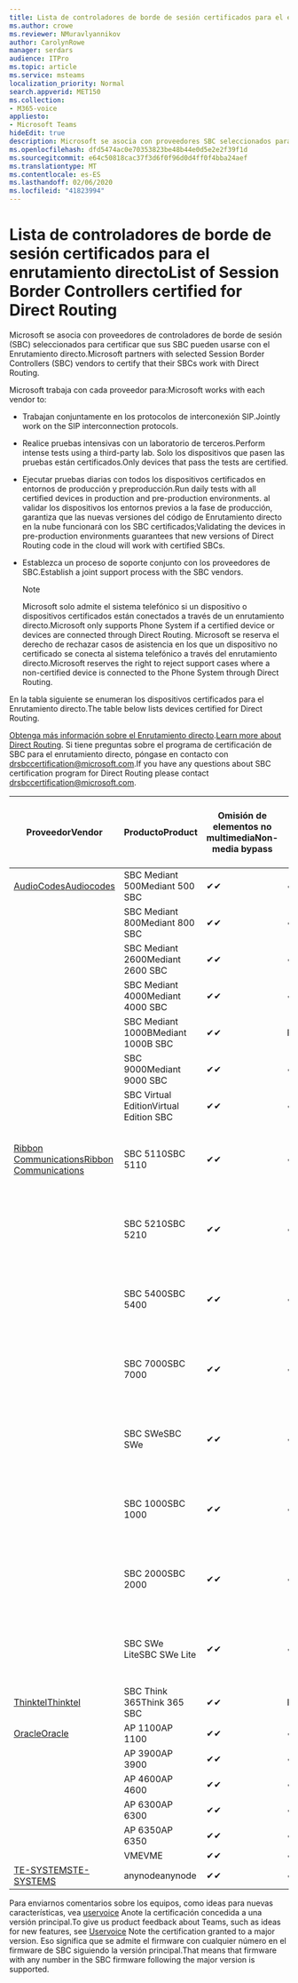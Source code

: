 ```yaml
---
title: Lista de controladores de borde de sesión certificados para el enrutamiento directo
ms.author: crowe
ms.reviewer: NMuravlyannikov
author: CarolynRowe
manager: serdars
audience: ITPro
ms.topic: article
ms.service: msteams
localization_priority: Normal
search.appverid: MET150
ms.collection:
- M365-voice
appliesto:
- Microsoft Teams
hideEdit: true
description: Microsoft se asocia con proveedores SBC seleccionados para certificar que sus SBC pueden usarse con el Enrutamiento directo.
ms.openlocfilehash: dfd5474ac0e70353823be48b44e0d5e2e2f39f1d
ms.sourcegitcommit: e64c50818cac37f3d6f0f96d0d4ff0f4bba24aef
ms.translationtype: MT
ms.contentlocale: es-ES
ms.lasthandoff: 02/06/2020
ms.locfileid: "41823994"
---
```

# <a name="list-of-session-border-controllers-certified-for-direct-routing"></a><span data-ttu-id="ba5f8-103">Lista de controladores de borde de sesión certificados para el enrutamiento directo</span><span class="sxs-lookup"><span data-stu-id="ba5f8-103">List of Session Border Controllers certified for Direct Routing</span></span>

<span data-ttu-id="ba5f8-104">Microsoft se asocia con proveedores de controladores de borde de sesión (SBC) seleccionados para certificar que sus SBC pueden usarse con el Enrutamiento directo.</span><span class="sxs-lookup"><span data-stu-id="ba5f8-104">Microsoft partners with selected Session Border Controllers (SBC) vendors to certify that their SBCs work with Direct Routing.</span></span> 

<span data-ttu-id="ba5f8-105">Microsoft trabaja con cada proveedor para:</span><span class="sxs-lookup"><span data-stu-id="ba5f8-105">Microsoft works with each vendor to:</span></span> 

- <span data-ttu-id="ba5f8-106">Trabajan conjuntamente en los protocolos de interconexión SIP.</span><span class="sxs-lookup"><span data-stu-id="ba5f8-106">Jointly work on the SIP interconnection protocols.</span></span>
- <span data-ttu-id="ba5f8-107">Realice pruebas intensivas con un laboratorio de terceros.</span><span class="sxs-lookup"><span data-stu-id="ba5f8-107">Perform intense tests using a third-party lab.</span></span> <span data-ttu-id="ba5f8-108">Solo los dispositivos que pasen las pruebas están certificados.</span><span class="sxs-lookup"><span data-stu-id="ba5f8-108">Only devices that pass the tests are certified.</span></span> 
- <span data-ttu-id="ba5f8-109">Ejecutar pruebas diarias con todos los dispositivos certificados en entornos de producción y preproducción.</span><span class="sxs-lookup"><span data-stu-id="ba5f8-109">Run daily tests with all certified devices in production and pre-production environments.</span></span> <span data-ttu-id="ba5f8-110">al validar los dispositivos los entornos previos a la fase de producción, garantiza que las nuevas versiones del código de Enrutamiento directo en la nube funcionará con los SBC certificados;</span><span class="sxs-lookup"><span data-stu-id="ba5f8-110">Validating the devices in pre-production environments guarantees that new versions of Direct Routing code in the cloud will work with certified SBCs.</span></span> 
- <span data-ttu-id="ba5f8-111">Establezca un proceso de soporte conjunto con los proveedores de SBC.</span><span class="sxs-lookup"><span data-stu-id="ba5f8-111">Establish a joint support process with the SBC vendors.</span></span>


  > [!NOTE]
  > <span data-ttu-id="ba5f8-112">Microsoft solo admite el sistema telefónico si un dispositivo o dispositivos certificados están conectados a través de un enrutamiento directo.</span><span class="sxs-lookup"><span data-stu-id="ba5f8-112">Microsoft only supports Phone System if a certified device or devices are connected through Direct Routing.</span></span> <span data-ttu-id="ba5f8-113">Microsoft se reserva el derecho de rechazar casos de asistencia en los que un dispositivo no certificado se conecta al sistema telefónico a través del enrutamiento directo.</span><span class="sxs-lookup"><span data-stu-id="ba5f8-113">Microsoft reserves the right to reject support cases where a non-certified device is connected to the Phone System through Direct Routing.</span></span> 

<span data-ttu-id="ba5f8-114">En la tabla siguiente se enumeran los dispositivos certificados para el Enrutamiento directo.</span><span class="sxs-lookup"><span data-stu-id="ba5f8-114">The table below lists devices certified for Direct Routing.</span></span> 

<span data-ttu-id="ba5f8-115">[Obtenga más información sobre el Enrutamiento directo](https://aka.ms/dr).</span><span class="sxs-lookup"><span data-stu-id="ba5f8-115">[Learn more about Direct Routing](https://aka.ms/dr).</span></span> <span data-ttu-id="ba5f8-116">Si tiene preguntas sobre el programa de certificación de SBC para el enrutamiento directo, póngase en contacto con drsbccertification@microsoft.com.</span><span class="sxs-lookup"><span data-stu-id="ba5f8-116">If you have any questions about SBC certification program for Direct Routing please contact drsbccertification@microsoft.com.</span></span>


|                                                       <span data-ttu-id="ba5f8-117">Proveedor</span><span class="sxs-lookup"><span data-stu-id="ba5f8-117">Vendor</span></span>                                                        |       <span data-ttu-id="ba5f8-118">Producto</span><span class="sxs-lookup"><span data-stu-id="ba5f8-118">Product</span></span>       | <span data-ttu-id="ba5f8-119">Omisión de elementos no multimedia</span><span class="sxs-lookup"><span data-stu-id="ba5f8-119">Non-media bypass</span></span> | <span data-ttu-id="ba5f8-120">Omisión de medios</span><span class="sxs-lookup"><span data-stu-id="ba5f8-120">Media bypass</span></span> | <span data-ttu-id="ba5f8-121">Versión del software</span><span class="sxs-lookup"><span data-stu-id="ba5f8-121">Software version</span></span> | <span data-ttu-id="ba5f8-122">Validada con proveedores de E911</span><span class="sxs-lookup"><span data-stu-id="ba5f8-122">Validated with E911 providers</span></span> | <span data-ttu-id="ba5f8-123">Capacidad de ELIN</span><span class="sxs-lookup"><span data-stu-id="ba5f8-123">ELIN capable</span></span>
|---------------------------------------------------------------------------------------------------------------------|---------------------|------------------|--------------|------------------|-----------------|------------------|
| [<span data-ttu-id="ba5f8-124">AudioCodes</span><span class="sxs-lookup"><span data-stu-id="ba5f8-124">Audiocodes</span></span>](https://www.audiocodes.com/solutions-products/products/products-for-microsoft-365/direct-routing-for-microsoft-teams) |   <span data-ttu-id="ba5f8-125">SBC Mediant 500</span><span class="sxs-lookup"><span data-stu-id="ba5f8-125">Mediant 500 SBC</span></span>   |     <span data-ttu-id="ba5f8-126">&#10004;</span><span class="sxs-lookup"><span data-stu-id="ba5f8-126">&#10004;</span></span>     |   <span data-ttu-id="ba5f8-127">&#10004;</span><span class="sxs-lookup"><span data-stu-id="ba5f8-127">&#10004;</span></span>    |  <span data-ttu-id="ba5f8-128">7.20 a. 250</span><span class="sxs-lookup"><span data-stu-id="ba5f8-128">7.20A.250</span></span>   |
|                                                                                                                     |   <span data-ttu-id="ba5f8-129">SBC Mediant 800</span><span class="sxs-lookup"><span data-stu-id="ba5f8-129">Mediant 800 SBC</span></span>   |     <span data-ttu-id="ba5f8-130">&#10004;</span><span class="sxs-lookup"><span data-stu-id="ba5f8-130">&#10004;</span></span>     |   <span data-ttu-id="ba5f8-131">&#10004;</span><span class="sxs-lookup"><span data-stu-id="ba5f8-131">&#10004;</span></span>     |  <span data-ttu-id="ba5f8-132">7.20 a. 250</span><span class="sxs-lookup"><span data-stu-id="ba5f8-132">7.20A.250</span></span>   |    |    |
|                                                                                                                     |  <span data-ttu-id="ba5f8-133">SBC Mediant 2600</span><span class="sxs-lookup"><span data-stu-id="ba5f8-133">Mediant 2600 SBC</span></span>   |     <span data-ttu-id="ba5f8-134">&#10004;</span><span class="sxs-lookup"><span data-stu-id="ba5f8-134">&#10004;</span></span>     |   <span data-ttu-id="ba5f8-135">&#10004;</span><span class="sxs-lookup"><span data-stu-id="ba5f8-135">&#10004;</span></span>    |  <span data-ttu-id="ba5f8-136">7.20 a. 250</span><span class="sxs-lookup"><span data-stu-id="ba5f8-136">7.20A.250</span></span>   |     |    |    
|                                                                                                                     |  <span data-ttu-id="ba5f8-137">SBC Mediant 4000</span><span class="sxs-lookup"><span data-stu-id="ba5f8-137">Mediant 4000 SBC</span></span>   |     <span data-ttu-id="ba5f8-138">&#10004;</span><span class="sxs-lookup"><span data-stu-id="ba5f8-138">&#10004;</span></span>     |   <span data-ttu-id="ba5f8-139">&#10004;</span><span class="sxs-lookup"><span data-stu-id="ba5f8-139">&#10004;</span></span>     |  <span data-ttu-id="ba5f8-140">7.20 a. 250</span><span class="sxs-lookup"><span data-stu-id="ba5f8-140">7.20A.250</span></span>   |     |    |    
|                                                                                                                     | <span data-ttu-id="ba5f8-141">SBC Mediant 1000B</span><span class="sxs-lookup"><span data-stu-id="ba5f8-141">Mediant 1000B  SBC</span></span>  |     <span data-ttu-id="ba5f8-142">&#10004;</span><span class="sxs-lookup"><span data-stu-id="ba5f8-142">&#10004;</span></span>     |   <span data-ttu-id="ba5f8-143">Pending</span><span class="sxs-lookup"><span data-stu-id="ba5f8-143">Pending</span></span>     |  <span data-ttu-id="ba5f8-144">7.20 a. 250</span><span class="sxs-lookup"><span data-stu-id="ba5f8-144">7.20A.250</span></span>  |    |    |    
|                                                                                                                     | <span data-ttu-id="ba5f8-145">SBC 9000</span><span class="sxs-lookup"><span data-stu-id="ba5f8-145">Mediant 9000  SBC</span></span>  |     <span data-ttu-id="ba5f8-146">&#10004;</span><span class="sxs-lookup"><span data-stu-id="ba5f8-146">&#10004;</span></span>     |   <span data-ttu-id="ba5f8-147">&#10004;</span><span class="sxs-lookup"><span data-stu-id="ba5f8-147">&#10004;</span></span>     |  <span data-ttu-id="ba5f8-148">7.20 a. 250</span><span class="sxs-lookup"><span data-stu-id="ba5f8-148">7.20A.250</span></span>   |    |    |                                                                       
|                                                                                                                     | <span data-ttu-id="ba5f8-149">SBC Virtual Edition</span><span class="sxs-lookup"><span data-stu-id="ba5f8-149">Virtual Edition SBC</span></span> |     <span data-ttu-id="ba5f8-150">&#10004;</span><span class="sxs-lookup"><span data-stu-id="ba5f8-150">&#10004;</span></span>     |   <span data-ttu-id="ba5f8-151">&#10004;</span><span class="sxs-lookup"><span data-stu-id="ba5f8-151">&#10004;</span></span>     |  <span data-ttu-id="ba5f8-152">7.20 a. 250</span><span class="sxs-lookup"><span data-stu-id="ba5f8-152">7.20A.250</span></span> |    |    |    
|  [<span data-ttu-id="ba5f8-153">Ribbon Communications</span><span class="sxs-lookup"><span data-stu-id="ba5f8-153">Ribbon Communications</span></span>](https://ribboncommunications.com/solutions/enterprise-solutions/microsoft-skype-business)  |      <span data-ttu-id="ba5f8-154">SBC 5110</span><span class="sxs-lookup"><span data-stu-id="ba5f8-154">SBC 5110</span></span>       |     <span data-ttu-id="ba5f8-155">&#10004;</span><span class="sxs-lookup"><span data-stu-id="ba5f8-155">&#10004;</span></span>     |   <span data-ttu-id="ba5f8-156">&#10004;</span><span class="sxs-lookup"><span data-stu-id="ba5f8-156">&#10004;</span></span>    |       <span data-ttu-id="ba5f8-157">V 7.2</span><span class="sxs-lookup"><span data-stu-id="ba5f8-157">V7.2</span></span>       |  <span data-ttu-id="ba5f8-158">Entrada ERS</span><span class="sxs-lookup"><span data-stu-id="ba5f8-158">Intrado ERS</span></span> <br><span data-ttu-id="ba5f8-159">Entrada EGW</span><span class="sxs-lookup"><span data-stu-id="ba5f8-159">Intrado EGW</span></span> |   <span data-ttu-id="ba5f8-160">No</span><span class="sxs-lookup"><span data-stu-id="ba5f8-160">No</span></span> |    
|                                                                                                                     |      <span data-ttu-id="ba5f8-161">SBC 5210</span><span class="sxs-lookup"><span data-stu-id="ba5f8-161">SBC 5210</span></span>       |     <span data-ttu-id="ba5f8-162">&#10004;</span><span class="sxs-lookup"><span data-stu-id="ba5f8-162">&#10004;</span></span>     |  <span data-ttu-id="ba5f8-163">&#10004;</span><span class="sxs-lookup"><span data-stu-id="ba5f8-163">&#10004;</span></span>    |       <span data-ttu-id="ba5f8-164">V 7.2</span><span class="sxs-lookup"><span data-stu-id="ba5f8-164">V7.2</span></span>       |   <span data-ttu-id="ba5f8-165">Entrada ERS</span><span class="sxs-lookup"><span data-stu-id="ba5f8-165">Intrado ERS</span></span> <br><span data-ttu-id="ba5f8-166">Entrada EGW</span><span class="sxs-lookup"><span data-stu-id="ba5f8-166">Intrado EGW</span></span>  | <span data-ttu-id="ba5f8-167">No</span><span class="sxs-lookup"><span data-stu-id="ba5f8-167">No</span></span>   |    
|                                                                                                                     |      <span data-ttu-id="ba5f8-168">SBC 5400</span><span class="sxs-lookup"><span data-stu-id="ba5f8-168">SBC 5400</span></span>       |     <span data-ttu-id="ba5f8-169">&#10004;</span><span class="sxs-lookup"><span data-stu-id="ba5f8-169">&#10004;</span></span>     |   <span data-ttu-id="ba5f8-170">&#10004;</span><span class="sxs-lookup"><span data-stu-id="ba5f8-170">&#10004;</span></span>   |       <span data-ttu-id="ba5f8-171">V 7.2</span><span class="sxs-lookup"><span data-stu-id="ba5f8-171">V7.2</span></span>       |  <span data-ttu-id="ba5f8-172">Entrada ERS</span><span class="sxs-lookup"><span data-stu-id="ba5f8-172">Intrado ERS</span></span> <br><span data-ttu-id="ba5f8-173">Entrada EGW</span><span class="sxs-lookup"><span data-stu-id="ba5f8-173">Intrado EGW</span></span>    |<span data-ttu-id="ba5f8-174">No</span><span class="sxs-lookup"><span data-stu-id="ba5f8-174">No</span></span>|    
|                                                                                                                     |      <span data-ttu-id="ba5f8-175">SBC 7000</span><span class="sxs-lookup"><span data-stu-id="ba5f8-175">SBC 7000</span></span>       |     <span data-ttu-id="ba5f8-176">&#10004;</span><span class="sxs-lookup"><span data-stu-id="ba5f8-176">&#10004;</span></span>     |   <span data-ttu-id="ba5f8-177">&#10004;</span><span class="sxs-lookup"><span data-stu-id="ba5f8-177">&#10004;</span></span>    |       <span data-ttu-id="ba5f8-178">V 7.2</span><span class="sxs-lookup"><span data-stu-id="ba5f8-178">V7.2</span></span>       |   <span data-ttu-id="ba5f8-179">Entrada ERS</span><span class="sxs-lookup"><span data-stu-id="ba5f8-179">Intrado ERS</span></span> <br><span data-ttu-id="ba5f8-180">Entrada EGW</span><span class="sxs-lookup"><span data-stu-id="ba5f8-180">Intrado EGW</span></span>  |  <span data-ttu-id="ba5f8-181">No</span><span class="sxs-lookup"><span data-stu-id="ba5f8-181">No</span></span>  |    
|                                                                                                                     |       <span data-ttu-id="ba5f8-182">SBC SWe</span><span class="sxs-lookup"><span data-stu-id="ba5f8-182">SBC SWe</span></span>       |     <span data-ttu-id="ba5f8-183">&#10004;</span><span class="sxs-lookup"><span data-stu-id="ba5f8-183">&#10004;</span></span>     |   <span data-ttu-id="ba5f8-184">&#10004;</span><span class="sxs-lookup"><span data-stu-id="ba5f8-184">&#10004;</span></span>   |       <span data-ttu-id="ba5f8-185">V 7.2</span><span class="sxs-lookup"><span data-stu-id="ba5f8-185">V7.2</span></span>       |   <span data-ttu-id="ba5f8-186">Entrada ERS</span><span class="sxs-lookup"><span data-stu-id="ba5f8-186">Intrado ERS</span></span> <br><span data-ttu-id="ba5f8-187">Entrada EGW</span><span class="sxs-lookup"><span data-stu-id="ba5f8-187">Intrado EGW</span></span> |   <span data-ttu-id="ba5f8-188">No</span><span class="sxs-lookup"><span data-stu-id="ba5f8-188">No</span></span> |    
|                                                                                                                     |      <span data-ttu-id="ba5f8-189">SBC 1000</span><span class="sxs-lookup"><span data-stu-id="ba5f8-189">SBC 1000</span></span>       |     <span data-ttu-id="ba5f8-190">&#10004;</span><span class="sxs-lookup"><span data-stu-id="ba5f8-190">&#10004;</span></span>     |   <span data-ttu-id="ba5f8-191">&#10004;</span><span class="sxs-lookup"><span data-stu-id="ba5f8-191">&#10004;</span></span>    |      <span data-ttu-id="ba5f8-192">v 8.0.3 (compilación 537)</span><span class="sxs-lookup"><span data-stu-id="ba5f8-192">v8.0.3 (build 537)</span></span>     |  <span data-ttu-id="ba5f8-193">Entrada ERS</span><span class="sxs-lookup"><span data-stu-id="ba5f8-193">Intrado ERS</span></span> <br><span data-ttu-id="ba5f8-194">Entrada EGW</span><span class="sxs-lookup"><span data-stu-id="ba5f8-194">Intrado EGW</span></span>   |  <span data-ttu-id="ba5f8-195">Pending</span><span class="sxs-lookup"><span data-stu-id="ba5f8-195">Pending</span></span>  |    
|                                                                                                                     |      <span data-ttu-id="ba5f8-196">SBC 2000</span><span class="sxs-lookup"><span data-stu-id="ba5f8-196">SBC 2000</span></span>       |     <span data-ttu-id="ba5f8-197">&#10004;</span><span class="sxs-lookup"><span data-stu-id="ba5f8-197">&#10004;</span></span>     |   <span data-ttu-id="ba5f8-198">&#10004;</span><span class="sxs-lookup"><span data-stu-id="ba5f8-198">&#10004;</span></span>   |     <span data-ttu-id="ba5f8-199">v 8.0.3 (compilación 537)</span><span class="sxs-lookup"><span data-stu-id="ba5f8-199">v8.0.3 (build 537)</span></span>     |  <span data-ttu-id="ba5f8-200">Entrada ERS</span><span class="sxs-lookup"><span data-stu-id="ba5f8-200">Intrado ERS</span></span> <br><span data-ttu-id="ba5f8-201">Entrada EGW</span><span class="sxs-lookup"><span data-stu-id="ba5f8-201">Intrado EGW</span></span>  |  <span data-ttu-id="ba5f8-202">Pending</span><span class="sxs-lookup"><span data-stu-id="ba5f8-202">Pending</span></span>  |    
|                                                                                                                     |    <span data-ttu-id="ba5f8-203">SBC SWe Lite</span><span class="sxs-lookup"><span data-stu-id="ba5f8-203">SBC SWe Lite</span></span>     |     <span data-ttu-id="ba5f8-204">&#10004;</span><span class="sxs-lookup"><span data-stu-id="ba5f8-204">&#10004;</span></span>     |  <span data-ttu-id="ba5f8-205">&#10004;</span><span class="sxs-lookup"><span data-stu-id="ba5f8-205">&#10004;</span></span>    |      <span data-ttu-id="ba5f8-206">v 8.0.3 (compilación 216)</span><span class="sxs-lookup"><span data-stu-id="ba5f8-206">v8.0.3 (build 216)</span></span>    |  <span data-ttu-id="ba5f8-207">Entrada ERS</span><span class="sxs-lookup"><span data-stu-id="ba5f8-207">Intrado ERS</span></span> <br><span data-ttu-id="ba5f8-208">Entrada EGW</span><span class="sxs-lookup"><span data-stu-id="ba5f8-208">Intrado EGW</span></span>   |  <span data-ttu-id="ba5f8-209">Pending</span><span class="sxs-lookup"><span data-stu-id="ba5f8-209">Pending</span></span>  |    
|                     [<span data-ttu-id="ba5f8-210">Thinktel</span><span class="sxs-lookup"><span data-stu-id="ba5f8-210">Thinktel</span></span>](https://www.thinktel.ca/services/think-365/think-365-overview/)                      |    <span data-ttu-id="ba5f8-211">SBC Think 365</span><span class="sxs-lookup"><span data-stu-id="ba5f8-211">Think 365 SBC</span></span>    |     <span data-ttu-id="ba5f8-212">&#10004;</span><span class="sxs-lookup"><span data-stu-id="ba5f8-212">&#10004;</span></span>     |   <span data-ttu-id="ba5f8-213">Pending</span><span class="sxs-lookup"><span data-stu-id="ba5f8-213">Pending</span></span>    |       <span data-ttu-id="ba5f8-214">V1.4</span><span class="sxs-lookup"><span data-stu-id="ba5f8-214">V1.4</span></span>       |     |    |    
|                     [<span data-ttu-id="ba5f8-215">Oracle</span><span class="sxs-lookup"><span data-stu-id="ba5f8-215">Oracle</span></span>](https://www.oracle.com/industries/communications/enterprise-session-border-controller/microsoft.html)                      |    <span data-ttu-id="ba5f8-216">AP 1100</span><span class="sxs-lookup"><span data-stu-id="ba5f8-216">AP 1100</span></span>      |    <span data-ttu-id="ba5f8-217">&#10004;</span><span class="sxs-lookup"><span data-stu-id="ba5f8-217">&#10004;</span></span>     |    <span data-ttu-id="ba5f8-218">&#10004;</span><span class="sxs-lookup"><span data-stu-id="ba5f8-218">&#10004;</span></span>    |   <span data-ttu-id="ba5f8-219">8.3.0.0.1</span><span class="sxs-lookup"><span data-stu-id="ba5f8-219">8.3.0.0.1</span></span> |    |    |    
|                                                                                                                    |    <span data-ttu-id="ba5f8-220">AP 3900</span><span class="sxs-lookup"><span data-stu-id="ba5f8-220">AP 3900</span></span>           |    <span data-ttu-id="ba5f8-221">&#10004;</span><span class="sxs-lookup"><span data-stu-id="ba5f8-221">&#10004;</span></span>     |    <span data-ttu-id="ba5f8-222">&#10004;</span><span class="sxs-lookup"><span data-stu-id="ba5f8-222">&#10004;</span></span>   |   <span data-ttu-id="ba5f8-223">8.3.0.0.1</span><span class="sxs-lookup"><span data-stu-id="ba5f8-223">8.3.0.0.1</span></span>  |    |    |    
|                                                                                                                    |      <span data-ttu-id="ba5f8-224">AP 4600</span><span class="sxs-lookup"><span data-stu-id="ba5f8-224">AP 4600</span></span>         |    <span data-ttu-id="ba5f8-225">&#10004;</span><span class="sxs-lookup"><span data-stu-id="ba5f8-225">&#10004;</span></span>   |    <span data-ttu-id="ba5f8-226">&#10004;</span><span class="sxs-lookup"><span data-stu-id="ba5f8-226">&#10004;</span></span>     |     <span data-ttu-id="ba5f8-227">8.3.0.0.1</span><span class="sxs-lookup"><span data-stu-id="ba5f8-227">8.3.0.0.1</span></span>  |   |    |    
|                                                                                                                    |      <span data-ttu-id="ba5f8-228">AP 6300</span><span class="sxs-lookup"><span data-stu-id="ba5f8-228">AP 6300</span></span>         |    <span data-ttu-id="ba5f8-229">&#10004;</span><span class="sxs-lookup"><span data-stu-id="ba5f8-229">&#10004;</span></span>   |    <span data-ttu-id="ba5f8-230">&#10004;</span><span class="sxs-lookup"><span data-stu-id="ba5f8-230">&#10004;</span></span>     |     <span data-ttu-id="ba5f8-231">8.3.0.0.1</span><span class="sxs-lookup"><span data-stu-id="ba5f8-231">8.3.0.0.1</span></span>  |   |    |    
|                                                                                                                   |      <span data-ttu-id="ba5f8-232">AP 6350</span><span class="sxs-lookup"><span data-stu-id="ba5f8-232">AP 6350</span></span>           |    <span data-ttu-id="ba5f8-233">&#10004;</span><span class="sxs-lookup"><span data-stu-id="ba5f8-233">&#10004;</span></span>   |    <span data-ttu-id="ba5f8-234">&#10004;</span><span class="sxs-lookup"><span data-stu-id="ba5f8-234">&#10004;</span></span>    |     <span data-ttu-id="ba5f8-235">8.3.0.0.1</span><span class="sxs-lookup"><span data-stu-id="ba5f8-235">8.3.0.0.1</span></span>  |        |    |                                            
|                                                                                                                    |      <span data-ttu-id="ba5f8-236">VME</span><span class="sxs-lookup"><span data-stu-id="ba5f8-236">VME</span></span>           |    <span data-ttu-id="ba5f8-237">&#10004;</span><span class="sxs-lookup"><span data-stu-id="ba5f8-237">&#10004;</span></span>    |    <span data-ttu-id="ba5f8-238">&#10004;</span><span class="sxs-lookup"><span data-stu-id="ba5f8-238">&#10004;</span></span>    |     <span data-ttu-id="ba5f8-239">8.3.0.0.1</span><span class="sxs-lookup"><span data-stu-id="ba5f8-239">8.3.0.0.1</span></span>   |    |    |    
|                     [<span data-ttu-id="ba5f8-240">TE-SYSTEMS</span><span class="sxs-lookup"><span data-stu-id="ba5f8-240">TE-SYSTEMS</span></span>](https://www.anynode.de/anynode-and-microsoft-teams/)                               |     <span data-ttu-id="ba5f8-241">anynode</span><span class="sxs-lookup"><span data-stu-id="ba5f8-241">anynode</span></span>         |     <span data-ttu-id="ba5f8-242">&#10004;</span><span class="sxs-lookup"><span data-stu-id="ba5f8-242">&#10004;</span></span>   |  <span data-ttu-id="ba5f8-243">&#10004;</span><span class="sxs-lookup"><span data-stu-id="ba5f8-243">&#10004;</span></span>   |      <span data-ttu-id="ba5f8-244">v3.16.2</span><span class="sxs-lookup"><span data-stu-id="ba5f8-244">v3.16.2</span></span>      |     |    |    

<span data-ttu-id="ba5f8-245">Para enviarnos comentarios sobre los equipos, como ideas para nuevas características, vea [uservoice](https://microsoftteams.uservoice.com) Anote la certificación concedida a una versión principal.</span><span class="sxs-lookup"><span data-stu-id="ba5f8-245">To give us product feedback about Teams, such as ideas for new features, see [Uservoice](https://microsoftteams.uservoice.com) Note the certification granted to a major version.</span></span> <span data-ttu-id="ba5f8-246">Eso significa que se admite el firmware con cualquier número en el firmware de SBC siguiendo la versión principal.</span><span class="sxs-lookup"><span data-stu-id="ba5f8-246">That means that firmware with any number in the SBC firmware following the major version is supported.</span></span>
